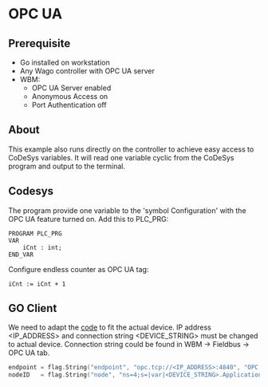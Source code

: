 # OPC UA

## Prerequisite

* Go installed on workstation
* Any Wago controller with OPC UA server
* WBM:
  * OPC UA Server enabled
  * Anonymous Access on
  * Port Authentication off

## About

This example also runs directly on the controller to achieve easy access to CoDeSys variables. It will read one variable cyclic from the CoDeSys program and output to the terminal.&#x20;

## Codesys

The program provide one variable to the 'symbol Configuration' with the OPC UA feature turned on. Add this to PLC\_PRG:

```
PROGRAM PLC_PRG
VAR
    iCnt : int;
END_VAR
```

Configure endless counter as OPC UA tag:

```
iCnt := iCnt + 1
```

## GO Client

We need to adapt the [code](https://github.com/WAGO/vscode-server/blob/go-update/examples/go/opc-ua-client.go) to fit the actual device. IP address \<IP\_ADDRESS> and connection string \<DEVICE\_STRING> must be changed to actual device. Connection string could be found in WBM -> Fieldbus -> OPC UA tab.

```go
endpoint = flag.String("endpoint", "opc.tcp://<IP_ADDRESS>:4840", "OPC UA Endpoint URL")
nodeID   = flag.String("node", "ns=4;s=|var|<DEVICE_STRING>.Application.PLC_PRG.iCnt", "NodeID to read")
```

